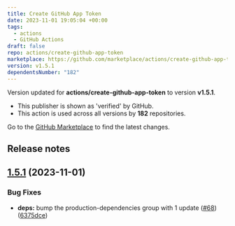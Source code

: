 ```yaml
---
title: Create GitHub App Token
date: 2023-11-01 19:05:04 +00:00
tags:
  - actions
  - GitHub Actions
draft: false
repo: actions/create-github-app-token
marketplace: https://github.com/marketplace/actions/create-github-app-token
version: v1.5.1
dependentsNumber: "182"
---
```



Version updated for **actions/create-github-app-token** to version **v1.5.1**.
- This publisher is shown as 'verified' by GitHub.
- This action is used across all versions by **182** repositories.

Go to the [GitHub Marketplace](https://github.com/marketplace/actions/create-github-app-token) to find the latest changes.

## Release notes

## [1.5.1](https://github.com/actions/create-github-app-token/compare/v1.5.0...v1.5.1) (2023-11-01)


### Bug Fixes

* **deps:** bump the production-dependencies group with 1 update ([#68](https://github.com/actions/create-github-app-token/issues/68)) ([6375dce](https://github.com/actions/create-github-app-token/commit/6375dcedb2ea16f4290923bb46ed8a00ea439cae))




